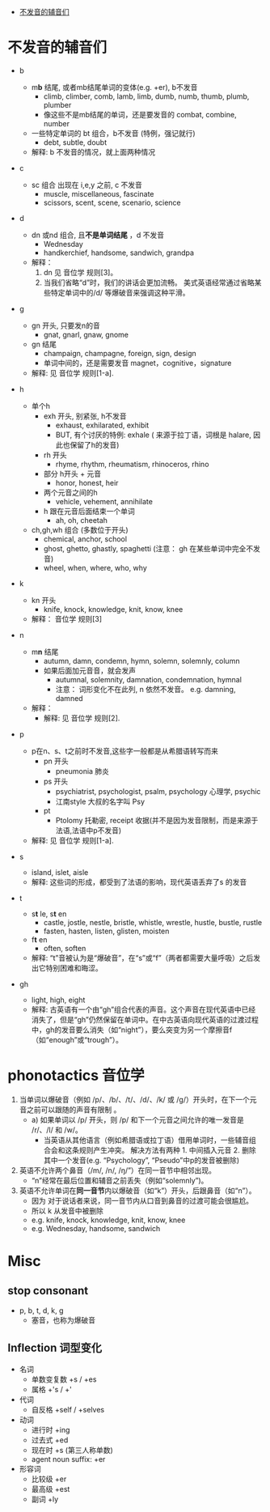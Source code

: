 [](...menustart)

- [不发音的辅音们](#4edcab669141561056b18c68d9ee220b)

[](...menuend)


<h2 id="4edcab669141561056b18c68d9ee220b"></h2>

# 不发音的辅音们

- b
    - m**b** 结尾, 或者mb结尾单词的变体(e.g. +er), b不发音
        - climb, climber, comb, lamb, limb, dumb, numb, thumb, plumb, plumber
        - 像这些不是mb结尾的单词，还是要发音的 combat, combine, number
    - 一些特定单词的 bt 组合，b不发音 (特例，强记就行)
        - debt, subtle, doubt
    - 解释: b 不发音的情况，就上面两种情况
- c
    - sc 组合 出现在 i,e,y 之前, c 不发音
        - muscle, miscellaneous, fascinate
        - scissors, scent, scene, scenario, science
- d
    - dn 或nd 组合, 且**不是单词结尾** ，d 不发音
        - Wednesday
        - handkerchief, handsome, sandwich, grandpa
    - 解释： 
        1. dn 见 音位学 规则[3]。
        2. 当我们省略“d”时，我们的讲话会更加流畅。 美式英语经常通过省略某些特定单词中的/d/ 等爆破音来强调这种平滑。

- g
    - gn 开头, 只要发n的音
        - gnat, gnarl, gnaw, gnome
    - gn 结尾
        - champaign, champagne, foreign, sign, design
        - 单词中间的，还是需要发音 magnet，cognitive，signature
    - 解释: 见 音位学 规则[1-a].
- h
    - 单个h
        - exh 开头, 别紧张, h不发音
            - exhaust, exhilarated, exhibit
            - BUT, 有个讨厌的特例:  exhale ( 来源于拉丁语，词根是 halare, 因此也保留了h的发音)
        - rh 开头
            - rhyme, rhythm, rheumatism, rhinoceros, rhino
        - 部分 h开头 + 元音
            - honor, honest, heir
        - 两个元音之间的h
            - vehicle, vehement, annihilate
        - h 跟在元音后面结束一个单词
            - ah, oh, cheetah
    - ch,gh,wh 组合 (多数位于开头)
        - chemical, anchor, school
        - ghost, ghetto, ghastly, spaghetti (注意： gh 在某些单词中完全不发音)
        - wheel, when, where, who, why
- k
    - kn 开头
        - knife, knock, knowledge, knit, know, knee 
    - 解释： 音位学 规则[3]
- n
    - m**n** 结尾
        - autumn, damn, condemn, hymn, solemn, solemnly, column
        - 如果后面加元音音，就会发声
            - autumnal, solemnity, damnation, condemnation, hymnal
            - 注意： 词形变化不在此列, n 依然不发音。 e.g. damning, damned
    - 解释：
        - 解释: 见 音位学 规则[2].
- p
    - p在n、s、t之前时不发音,这些字一般都是从希腊语转写而来
        - pn 开头
            - pneumonia 肺炎
        - ps 开头
            - psychiatrist, psychologist, psalm, psychology 心理学, psychic
            - 江南style 大叔的名字叫 Psy
        - pt
            - Ptolomy 托勒密, receipt 收据(并不是因为发音限制，而是来源于法语,法语中p不发音)
    - 解释: 见 音位学 规则[1-a].
- s
    - island, islet, aisle
    - 解释: 这些词的形成，都受到了法语的影响，现代英语丢弃了s 的发音
- t
    - s**t** le, s**t** en
        - castle, jostle, nestle, bristle, whistle, wrestle, hustle, bustle, rustle 
        - fasten, hasten, listen, glisten, moisten
    - f**t** en
        - often, soften
    - 解释: “t”音被认为是“爆破音”，在“s”或“f”（两者都需要大量呼吸）之后发出它特别困难和晦涩。
- gh
    - light, high, eight
    - 解释: 古英语有一个由“gh”组合代表的声音。这个声音在现代英语中已经消失了，但是“gh”仍然保留在单词中。在中古英语向现代英语的过渡过程中，gh的发音要么消失（如“night”），要么突变为另一个摩擦音f（如“enough”或“trough”）。


# phonotactics 音位学

1. 当单词以爆破音（例如 /p/、/b/、/t/、/d/、/k/ 或 /g/）开头时，在下一个元音之前可以跟随的声音有限制 。
    - a) 如果单词以 /p/ 开头，则 /p/ 和下一个元音之间允许的唯一发音是 /r/、/l/ 和 /w/。
        - 当英语从其他语言（例如希腊语或拉丁语）借用单词时，一些辅音组合会和这条规则产生冲突。 解决方法有两种 1. 中间插入元音 2. 删除其中一个发音(e.g. “Psychology”, “Pseudo”中p的发音被删除)
2. 英语不允许两个鼻音（/m/, /n/, /ŋ/”）在同一音节中相邻出现。
    - “n”经常在最后位置和辅音之前丢失（例如“solemnly”)。
3. 英语不允许单词在**同一音节**内以爆破音（如“k”）开头，后跟鼻音（如“n”）。
    - 因为 对于说话者来说，同一音节内从口音到鼻音的过渡可能会很尴尬。
    - 所以 k 从发音中被删除
    - e.g. knife, knock, knowledge, knit, know, knee
    - e.g. Wednesday, handsome, sandwich

# Misc

## stop consonant

- p, b, t, d, k, g
    - 塞音，也称为爆破音


## Inflection 词型变化

- 名词
    - 单数变复数 +s / +es
    - 属格 +'s / +'
- 代词
    - 自反格  +self / +selves
- 动词
    - 进行时 +ing
    - 过去式 +ed
    - 现在时 +s (第三人称单数)
    - agent noun suffix:  +er
- 形容词
    - 比较级 +er
    - 最高级 +est
    - 副词 +ly
